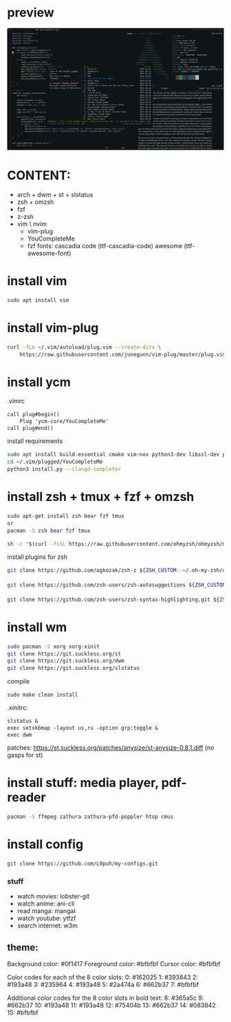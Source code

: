 # preview
![](media.png)
# CONTENT: 
<!-- - arch + i3wm + xterm -->
- arch + dwm + st + slstatus
- zsh + omzsh 
- fzf
- z-zsh
- vim \ nvim 
    - vim-plug
    - YouCompleteMe 
    - fzf 
fonts:
cascadia code (ttf-cascadia-code)
awesome (ttf-awesome-font)

# install vim
```sh
sudo apt install vim
```
# install vim-plug
```sh
curl -fLo ~/.vim/autoload/plug.vim --create-dirs \
    https://raw.githubusercontent.com/junegunn/vim-plug/master/plug.vim
```
# install ycm 
.vimrc
```
call plug#begin()
    Plug 'ycm-core/YouCompleteMe'
call plug#end()
```
install requirements
```sh
sudo apt install build-essential cmake vim-nox python3-dev libssl-dev pip
cd ~/.vim/plugged/YouCompleteMe
python3 install.py --clangd-completer
```
# install zsh + tmux + fzf + omzsh
```sh
sudo apt-get install zsh bear fzf tmux
or
pacman -S zsh bear fzf tmux
```
```sh
sh -c "$(curl -fsSL https://raw.githubusercontent.com/ohmyzsh/ohmyzsh/master/tools/install.sh)"
```
install plugins for zsh
```sh
git clone https://github.com/agkozak/zsh-z ${ZSH_CUSTOM:-~/.oh-my-zsh/custom}/plugins/zsh-z

git clone https://github.com/zsh-users/zsh-autosuggestions ${ZSH_CUSTOM:-~/.oh-my-zsh/custom}/plugins/zsh-autosuggestions

git clone https://github.com/zsh-users/zsh-syntax-highlighting.git ${ZSH_CUSTOM:-~/.oh-my-zsh/custom}/plugins/zsh-syntax-highlighting
```

# install wm
```sh
sudo pacman -S xorg xorg-xinit
git clone https://git.suckless.org/st 
git clone https://git.suckless.org/dwm
git clone https://git.suckless.org/slstatus
```
compile
```
sudo make clean install

```
.xinitrc:
```
slstatus &
exec setxkbmap -layout us,ru -option grp:toggle &
exec dwm
```
patches:
https://st.suckless.org/patches/anysize/st-anysize-0.8.1.diff (no gasps for st)
# install stuff: media player, pdf-reader 
```sh
pacman -S ffmpeg zathura zathura-pfd-poppler htop cmus
```
# install config
```sh
git clone https://github.com/L0puh/my-configs.git
```


### stuff
- watch movies:     lobster-git
- watch anime:      ani-cli
- read manga:       mangal
- watch youtube:    ytfzf 
- search internet:  w3m


## theme:

Background color: #0f1417
Foreground color: #bfbfbf
Cursor color: #bfbfbf

Color codes for each of the 8 color slots:
0: #162025
1: #393843
2: #193a48
3: #235964
4: #193a48
5: #2a474a
6: #662b37
7: #bfbfbf

Additional color codes for the 8 color slots in bold text:
8: #365a5c
9: #662b37
10: #193a48
11: #193a48
12: #75404b
13: #662b37
14: #083842
15: #bfbfbf

